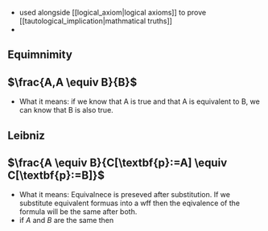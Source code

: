 - used alongside [[logical_axiom|logical axioms]] to prove [[tautological_implication|mathmatical truths]]
-
## Equimnimity
## $\frac{A,A \equiv B}{B}$
- What it means: if we know that A is true and that A is equivalent to B, we can know that B is also true.

## Leibniz
## $\frac{A \equiv B}{C[\textbf{p}:=A] \equiv C[\textbf{p}:=B]}$

- What it means: Equivalnece is preseved after substitution. If we substitute equivalent formuas into a wff then the eqivalence of the formula will be the same after both.
- if $A$ and $B$ are the same then